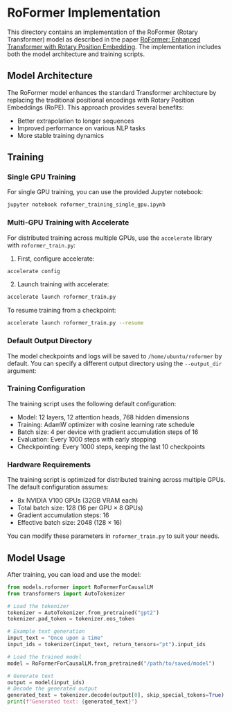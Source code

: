 # RoFormer Implementation

This directory contains an implementation of the RoFormer (Rotary Transformer) model as described in the paper [RoFormer: Enhanced Transformer with Rotary Position Embedding](https://arxiv.org/abs/2104.09864). The implementation includes both the model architecture and training scripts.

## Model Architecture

The RoFormer model enhances the standard Transformer architecture by replacing the traditional positional encodings with Rotary Position Embeddings (RoPE). This approach provides several benefits:
- Better extrapolation to longer sequences
- Improved performance on various NLP tasks
- More stable training dynamics

## Training

### Single GPU Training

For single GPU training, you can use the provided Jupyter notebook:
```bash
jupyter notebook roformer_training_single_gpu.ipynb
```

### Multi-GPU Training with Accelerate

For distributed training across multiple GPUs, use the `accelerate` library with `roformer_train.py`:

1. First, configure accelerate:
```bash
accelerate config
```

2. Launch training with accelerate:
```bash
accelerate launch roformer_train.py
```

To resume training from a checkpoint:
```bash
accelerate launch roformer_train.py --resume
```

### Default Output Directory

The model checkpoints and logs will be saved to `/home/ubuntu/roformer` by default. You can specify a different output directory using the `--output_dir` argument:


### Training Configuration

The training script uses the following default configuration:
- Model: 12 layers, 12 attention heads, 768 hidden dimensions
- Training: AdamW optimizer with cosine learning rate schedule
- Batch size: 4 per device with gradient accumulation steps of 16
- Evaluation: Every 1000 steps with early stopping
- Checkpointing: Every 1000 steps, keeping the last 10 checkpoints

### Hardware Requirements

The training script is optimized for distributed training across multiple GPUs. The default configuration assumes:
- 8x NVIDIA V100 GPUs (32GB VRAM each)
- Total batch size: 128 (16 per GPU × 8 GPUs)
- Gradient accumulation steps: 16
- Effective batch size: 2048 (128 × 16)

You can modify these parameters in `roformer_train.py` to suit your needs.

## Model Usage

After training, you can load and use the model:

```python
from models.roformer import RoFormerForCausalLM
from transformers import AutoTokenizer

# Load the tokenizer
tokenizer = AutoTokenizer.from_pretrained("gpt2")
tokenizer.pad_token = tokenizer.eos_token

# Example text generation
input_text = "Once upon a time"
input_ids = tokenizer(input_text, return_tensors="pt").input_ids

# Load the trained model
model = RoFormerForCausalLM.from_pretrained("/path/to/saved/model")

# Generate text
output = model(input_ids)
# Decode the generated output
generated_text = tokenizer.decode(output[0], skip_special_tokens=True)
print(f"Generated text: {generated_text}")
``` 